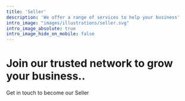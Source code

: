 ```yaml
---
title: 'Seller'
description: 'We offer a range of services to help your business'
intro_image: "images/illustrations/seller.svg"
intro_image_absolute: true
intro_image_hide_on_mobile: false
---
```


# Join our trusted network to grow your business..

Get in touch to become our Seller
